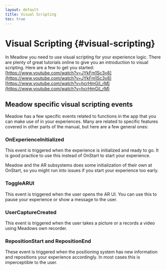 ```yaml
---
layout: default
title: Visual Scripting
toc: true
---
```


# Visual Scripting {#visual-scripting}

In Meadow you need to use visual scripting for your experience logic. There are plenty of great tutorials online to give you an introduction to visual scripting. Here are a few to get you started:
[https://www.youtube.com/watch?v=JYkFm1Sc3v8](https://www.youtube.com/watch?v=JYkFm1Sc3v8)
[https://www.youtube.com/watch?v=hcrHmGil_rM](https://www.youtube.com/watch?v=hcrHmGil_rM)

## Meadow specific visual scripting events

Meadow has a few specific events related to functions in the app that you can make use of in your experiences. Many are related to specific features covered in other parts of the manual, but here are a few general ones:

### OnExperienceInitialized

This event is triggered when the experience is initialized and ready to go. It is good practice to use this instead of OnStart to start your experience. 

Meadow and the AR subsystems does some initialization of their own at OnStart, so you might run into issues if you start your experience too early. 

### ToggleARUI

This event is triggered when the user opens the AR UI. You can use this to pause your experience or show a message to the user.

### UserCaptureCreated 

This event is triggered when the user takes a picture or a records a video using Meadows own recorder. 

### RepositionStart and RepositionEnd

These event is triggered when the positioning system has new information and repositions your experience accordingly. In most cases this is imperceptible to the user.
